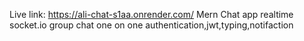 Live link: https://ali-chat-s1aa.onrender.com/
Mern Chat app realtime socket.io group chat one on one authentication,jwt,typing,notifaction
